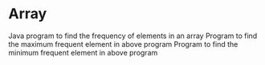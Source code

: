 # Array
Java program to find the frequency of elements in an array
Program to find the maximum frequent element in above program
Program to find the minimum frequent element in above program
